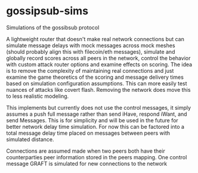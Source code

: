 # gossipsub-sims
Simulations of the gossibsub protocol

A lightweight router that doesn't make real network connections but can simulate message delays with mock messages across mock meshes (should probably align this with filecoin/eth messages), simulate and globally record scores across all peers in the network, control the behavior with custom attack router options and examine effects on scoring. The idea is to remove the complexity of maintaining real connections and just examine the game theoretics of the scoring and message delivery times based on simulation configuration assumptions. This can more easily test nuances of attacks like covert flash. Removing the network does move this to less realistic modeling.

This implements but currently does not use the control messages, it simply assumes a push full message rather than send iHave, respond iWant, and send Messages. This is for simplicity and will be used in the future for better network delay time simulation. For now this can be factored into a total message delay time placed on messages between peers with simulated distance.

Connections are assumed made when two peers both have their counterparties peer information stored in the peers mapping. One control message GRAFT is simulated for new connections to the network